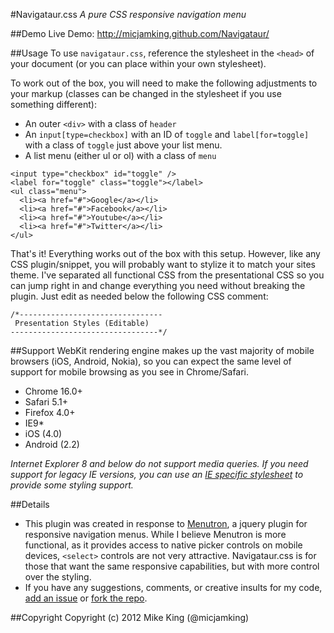 #Navigataur.css
*A pure CSS responsive navigation menu*


##Demo
Live Demo: http://micjamking.github.com/Navigataur/


##Usage
To use `navigataur.css`, reference the stylesheet in the `<head>` of your document (or you can place within your own stylesheet).

To work out of the box, you will need to make the following adjustments to your markup (classes can be changed in the stylesheet if you use something different):
* An outer `<div>` with a class of `header` 
* An `input[type=checkbox]` with an ID of `toggle` and `label[for=toggle]` with a class of `toggle` just above your list menu. 
* A list menu (either ul or ol) with a class of `menu`

```
<input type="checkbox" id="toggle" />
<label for="toggle" class="toggle"></label>
<ul class="menu">
  <li><a href="#">Google</a></li>
  <li><a href="#">Facebook</a></li>		
  <li><a href="#">Youtube</a></li>	
  <li><a href="#">Twitter</a></li>	
</ul>
```

That's it! Everything works out of the box with this setup. However, like any CSS plugin/snippet, you will probably want to stylize it to match your sites theme. I've separated all functional CSS from the presentational CSS so you can jump right in and change everything you need without breaking the plugin. Just edit as needed below the following CSS comment:

```
/*--------------------------------
 Presentation Styles (Editable)
---------------------------------*/
```

##Support
WebKit rendering engine makes up the vast majority of mobile browsers (iOS, Android, Nokia), so you can expect the same level of support for mobile browsing as you see in Chrome/Safari.

* Chrome 16.0+
* Safari 5.1+
* Firefox 4.0+
* IE9*
* iOS (4.0)
* Android (2.2)

*Internet Explorer 8 and below do not support media queries. If you need support for legacy IE versions, you can use an [IE specific stylesheet](http://css-tricks.com/how-to-create-an-ie-only-stylesheet/) to provide some styling support.*


##Details
* This plugin was created in response to [Menutron](https://github.com/micjamking/Menutron), a jquery plugin for responsive navigation menus. While I believe Menutron is more functional, as it provides access to native picker controls on mobile devices, `<select>` controls are not very attractive. Navigataur.css is for those that want the same responsive capabilities, but with more control over the styling.
* If you have any suggestions, comments, or creative insults for my code, [add an issue](https://github.com/micjamking/Navigataur/issues/new) or [fork the repo](https://github.com/micjamking/Navigataur/fork_select).


##Copyright
Copyright (c) 2012 Mike King (@micjamking)